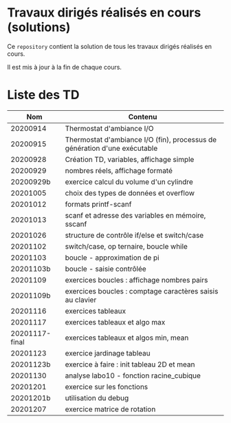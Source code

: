 # Travaux dirigés réalisés en cours (solutions)

Ce `repository` contient la solution de tous les travaux dirigés réalisés en cours.

Il est mis à jour à la fin de chaque cours.

# Liste des TD

| Nom | Contenu |
|---|---|
| 20200914 | Thermostat d'ambiance I/O |
| 20200915 | Thermostat d'ambiance I/O (fin), processus de génération d'une exécutable |
| 20200928 | Création TD, variables, affichage simple |
| 20200929 | nombres réels, affichage formaté |
| 20200929b | exercice calcul du volume d'un cylindre |
| 20201005 | choix des types de données et overflow |
| 20201012 | formats printf-scanf |
| 20201013 | scanf et adresse des variables en mémoire, sscanf |
| 20201026 | structure de contrôle if/else et switch/case |
| 20201102 | switch/case, op ternaire, boucle while |
| 20201103 | boucle - approximation de pi |
| 20201103b | boucle - saisie contrôlée |
| 20201109 |  exercices boucles : affichage nombres pairs | 
| 20201109b |  exercices boucles : comptage caractères saisis au clavier| 
| 20201116 |  exercices tableaux | 
| 20201117 |  exercices tableaux et algo max| 
| 20201117-final |  exercices tableaux et algos min, mean| 
| 20201123 |  exercice jardinage tableau| 
| 20201123b |  exercice à faire : init tableau 2D et mean| 
| 20201130 |  analyse labo10 - fonction racine_cubique| 
| 20201201 | exercice sur les fonctions  |
| 20201201b | utilisation du debug  |
| 20201207 | exercice matrice de rotation |
